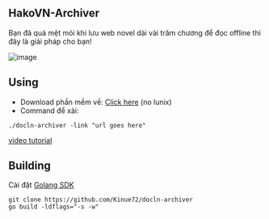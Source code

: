 ## **HakoVN-Archiver**

Bạn đã quá mệt mỏi khi lưu web novel dài vài trăm chương để đọc offline thì đây là giải pháp cho bạn!

![image](https://cdn.discordapp.com/attachments/1024814890201919560/1060696456513728543/IMG_0098.png)

## Using

- Download phần mềm về: [Click here](https://github.com/Kinue72/docln-archiver/releases) (no lunix)
- Command để xài:
```
./docln-archiver -link "url goes here"
```

[video tutorial](https://cdn.discordapp.com/attachments/1024814890201919560/1060925878210678885/2023-01-06_21-17-03.mp4)

## Building

Cài đặt [Golang SDK](https://go.dev/doc/install)

```
git clone https://github.com/Kinue72/docln-archiver
go build -ldflags="-s -w"
```
